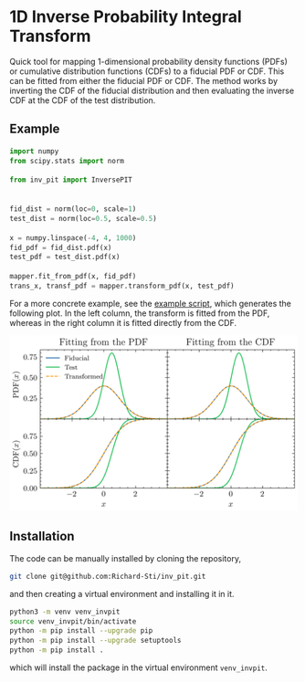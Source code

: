 # 1D Inverse Probability Integral Transform

Quick tool for mapping $1$-dimensional probability density functions (PDFs) or cumulative distribution functions (CDFs) to a fiducial PDF or CDF. This can be fitted from either the fiducial PDF or CDF. The method works by inverting the CDF of the fiducial distribution and then evaluating the inverse CDF at the CDF of the test distribution.


## Example

```python
import numpy
from scipy.stats import norm

from inv_pit import InversePIT


fid_dist = norm(loc=0, scale=1)
test_dist = norm(loc=0.5, scale=0.5)

x = numpy.linspace(-4, 4, 1000)
fid_pdf = fid_dist.pdf(x)
test_pdf = test_dist.pdf(x)

mapper.fit_from_pdf(x, fid_pdf)
trans_x, transf_pdf = mapper.transform_pdf(x, test_pdf)
```
For a more concrete example, see the [example script](https://github.com/Richard-Sti/inv_pit/blob/master/example.py), which generates the following plot. In the left column, the transform is fitted from the PDF, whereas in the right column it is fitted directly from the CDF.


![alt text](https://github.com/Richard-Sti/inv_pit/blob/master/example.png?raw=true)

## Installation

The code can be manually installed by cloning the repository,
```bash
git clone git@github.com:Richard-Sti/inv_pit.git
```
and then creating a virtual environment and installing it in it.
```bash
python3 -m venv venv_invpit
source venv_invpit/bin/activate
python -m pip install --upgrade pip
python -m pip install --upgrade setuptools
python -m pip install .
```
which will install the package in the virtual environment ``venv_invpit``.
